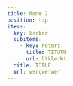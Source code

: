 ```yaml
---
title: Menu 2
position: top
items:
  key: kerker
  subitems:
    - key: retert
      title: TITUTU
      url: ltklerkt
  title: TITLE
  url: werçwerwer
---
```


